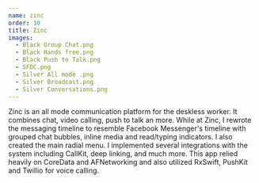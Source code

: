 ```yaml
---
name: zinc
order: 10
title: Zinc
images:
  - Black Group Chat.png      
  - Black Hands free.png      
  - Black Push to Talk.png    
  - SFDC.png                  
  - Silver All mode .png      
  - Silver Broadcast.png      
  - Silver Conversations.png  
---
```

Zinc is an all mode communication platform for the deskless worker. It combines chat, video calling, push to talk an more. While at Zinc, I rewrote the messaging timeline to resemble Facebook Messenger's timeline with grouped chat bubbles, inline media and read/typing indicators. I also created the main radial menu. I implemented several integrations with the system including CallKit, deep linking, and much more. This app relied heavily on CoreData and AFNetworking and also utilized RxSwift, PushKit and Twillio for voice calling.
